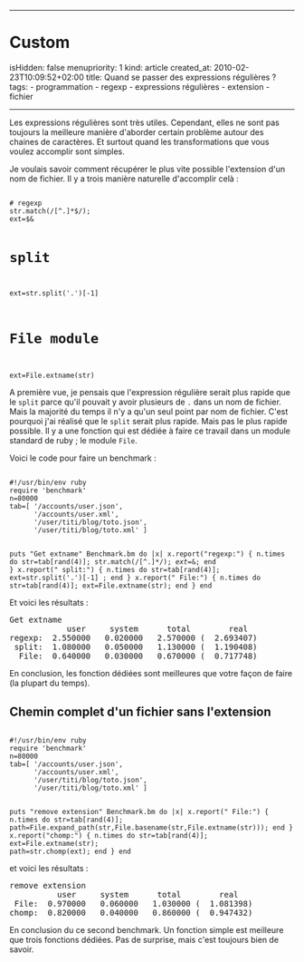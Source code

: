 -----

# Custom 
isHidden:       false
menupriority:   1
kind:           article
created_at:           2010-02-23T10:09:52+02:00
title: Quand se passer des expressions régulières ?
tags:
    - programmation
    - regexp
    - expressions régulières
    - extension
    - fichier

-----

Les expressions régulières sont très utiles. Cependant, elles ne sont pas toujours la meilleure manière d'aborder certain problème autour des chaines de caractères.
Et surtout quand les transformations que vous voulez accomplir sont simples.

Je voulais savoir comment récupérer le plus vite possible l'extension d'un nom de fichier. Il y a trois manière naturelle d'accomplir celà :

<div><code class="ruby">
# regexp
str.match(/[^.]*$/); 
ext=$&

# split
ext=str.split('.')[-1]

# File module
ext=File.extname(str)
</code></div>

A première vue, je pensais que l'expression régulière serait plus rapide que le `split` parce qu'il pouvait y avoir plusieurs de `.` dans un nom de fichier. Mais la majorité du temps il n'y a qu'un seul point par nom de fichier. C'est pourquoi j'ai réalisé que le `split` serait plus rapide. Mais pas le plus rapide possible. Il y a une fonction qui est dédiée à faire ce travail dans un module standard de ruby ; le module `File`.

Voici le code pour faire un benchmark :

<div><code class="ruby" file="regex_benchmark_ext.rb">
#!/usr/bin/env ruby
require 'benchmark'
n=80000
tab=[ '/accounts/user.json',
      '/accounts/user.xml',
      '/user/titi/blog/toto.json',
      '/user/titi/blog/toto.xml' ]

puts "Get extname"
Benchmark.bm do |x|
    x.report("regexp:") { n.times do 
        str=tab[rand(4)]; 
        str.match(/[^.]*$/); 
        ext=$&; 
    end  }
    x.report(" split:") { n.times do 
        str=tab[rand(4)]; 
        ext=str.split('.')[-1] ; 
    end }
    x.report("  File:") { n.times do 
        str=tab[rand(4)]; 
        ext=File.extname(str); 
    end  }
end
</code></div>

Et voici les résultats :

<pre class="twilight">
Get extname
            user     system      total        real
regexp:  2.550000   0.020000   2.570000 (  2.693407)
 split:  1.080000   0.050000   1.130000 (  1.190408)
  File:  0.640000   0.030000   0.670000 (  0.717748)
</pre>

En conclusion, les fonction dédiées sont meilleures que votre façon de faire (la plupart du temps).

## Chemin complet d'un fichier sans l'extension

<div><code class="ruby" file="regex_benchmark_strip.rb">
#!/usr/bin/env ruby
require 'benchmark'
n=80000
tab=[ '/accounts/user.json',
      '/accounts/user.xml',
      '/user/titi/blog/toto.json',
      '/user/titi/blog/toto.xml' ]

puts "remove extension"
Benchmark.bm do |x|
    x.report(" File:") { n.times do 
        str=tab[rand(4)]; 
        path=File.expand_path(str,File.basename(str,File.extname(str))); 
    end }
    x.report("chomp:") { n.times do 
        str=tab[rand(4)]; 
        ext=File.extname(str); 
        path=str.chomp(ext); 
    end }
end
</code></div>

et voici les résultats :

<pre class="twilight">
remove extension
          user     system      total        real
 File:  0.970000   0.060000   1.030000 (  1.081398)
chomp:  0.820000   0.040000   0.860000 (  0.947432)
</pre>

En conclusion du ce second benchmark. Un fonction simple est meilleure que trois fonctions dédiées. Pas de surprise, mais c'est toujours bien de savoir.
